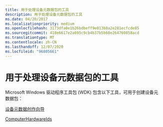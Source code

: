 ```yaml
---
title: 用于处理设备元数据包的工具
description: 用于处理设备元数据包的工具
ms.date: 04/20/2017
ms.localizationpriority: medium
ms.openlocfilehash: 3173dfa0e1b26bdbeff9e013b8a2e281ecfcde85
ms.sourcegitcommit: 418e6617e2a695c9cb4b37b5b60e264760858acd
ms.translationtype: MT
ms.contentlocale: zh-CN
ms.lasthandoff: 12/07/2020
ms.locfileid: "96805661"
---
```

# <a name="tools-for-device-metadata-packages"></a>用于处理设备元数据包的工具


Microsoft Windows 驱动程序工具包 (WDK) 包含以下工具，可用于创建设备元数据包：

[设备元数据创作向导](device-metadata-authoring-wizard-portal.md)

[ComputerHardwareIds](computerhardwareids.md)

 

 






